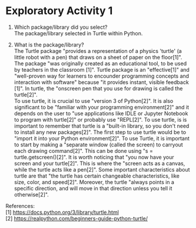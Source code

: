 # Exploratory Activity 1


1. Which package/library did you select?\
   The package/library selected in Turtle within Python.

2. What is the package/library?\
   The Turtle package "provides a representation of a physics 'turtle' (a little robot with a pen) that draws on a sheet of paper on the floor[1]". The package "was originally created as an educational tool, to be used by teachers in the classroom [1]". Turtle package is an "effective[1]" and "well-proven way for learners to encounder programming concepts and interaction with software" because "it provides instant, visible feedback [1]". In turtle, the "onscreen pen that you use for drawing is called the turtle[2]". \
   To use turtle, it is crucial to use "version 3 of Python[2]". It is also significant to be "familiar with your programming environment[2]" and it depends on the user to "use applications like IDLE or Jupyter Notebook to program with turtle[2]" or probably use "REPL[2]". To use turtle, is is important to remember that turtle is a "built-in library, so you don't need to install any new packages[2]". The first step to use turtle would be to "import it into your Python environment[2]". To use Turtle, it is important to start by making a "separate window (called the screen) to carryout each drawing command[2]". This can be done using "s = turtle.getscreen()[2]". It is worth noticing that "you now have your screen and your turtle[2]". This is where the "screen acts as a canvas, while the turtle acts like a pen[2]". Some important characteristics about turtle are that "the turtle has certain changeable characteristics, like size, color, and speed[2]". Moreover, the turtle "always points in a specific direction, and will move in that direction unless you tell it otherwise[2]".  







References:\
[1] https://docs.python.org/3/library/turtle.html \
[2] https://realpython.com/beginners-guide-python-turtle/ 




















   
